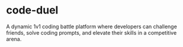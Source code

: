 # code-duel
A dynamic 1v1 coding battle platform where developers can challenge friends, solve coding prompts, and elevate their skills in a competitive arena.
